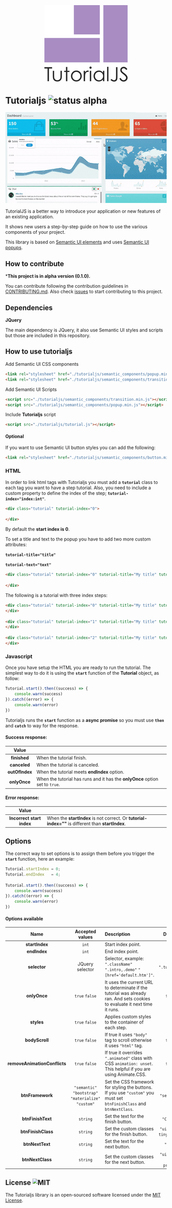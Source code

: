 <p align="center"><img src="assets/images/logo/tutorialjs-logo.png"></p>

# Tutorialjs ![status alpha](https://img.shields.io/badge/status-alpha-yellow.svg)

![Watch the gif](assets/example/example.gif)

TutorialJS is a better way to introduce your application or new features of an existing application.

It shows new users a step-by-step guide on how to use the various components of your project.

This library is based on [Semantic UI elements](https://semantic-ui.com/) and uses [Semantic UI popups](https://semantic-ui.com/modules/popup.html).



## How to contribute

***This project is in alpha version (0.1.0).**

You can contribute following the contribution guidelines in [CONTRIBUTING.md](CONTRIBUTING.md).
Also check [issues](https://github.com/vinird/tutorialjs/issues) to start contributing to this project.



## Dependencies  

**JQuery**

The main dependency is JQuery, it also use Semantic UI styles and scripts but those are included in this repository.



## How to use tutorialjs

Add Semantic UI CSS components

```html
<link rel="stylesheet" href="./tutorialjs/semantic_components/popup.min.css">
<link rel="stylesheet" href="./tutorialjs/semantic_components/transition.min.css">
```

Add Semantic UI Scripts

```html
<script src="./tutorialjs/semantic_components/transition.min.js"></script>
<script src="./tutorialjs/semantic_components/popup.min.js"></script>
```

Include **Tutorialjs** script

```html
<script src="./tutorialjs/tutorial.js"></script>
```

#### Optional

If you want to use Semantic UI button styles you can add the following:

```html
<link rel="stylesheet" href="./tutorialjs/semantic_components/button.min.css">
```



### HTML

In order to link html tags with Tutorialjs you must add a **``tutorial``** class to each tag you want to have a step tutorial. Also, you need to include a custom property to define the index of the step; **``tutorial-index="index:int"``**.

```html
<div class="tutorial" tutorial-index="0">
  
</div>
```

By default the **start index is 0**.

To set a title and text to the popup you have to add two more custom attributes:

**``tutorial-title="title"``**

**``tutorial-text="text"``**

```html
<div class="tutorial" tutorial-index="0" tutorial-title="My title" tutorial-text="My text">
  
</div>
```



The following is a tutorial with three index steps:

```html
<div class="tutorial" tutorial-index="0" tutorial-title="My title" tutorial-text="My text">
</div>

<div class="tutorial" tutorial-index="1" tutorial-title="My title" tutorial-text="My text">
</div>

<div class="tutorial" tutorial-index="2" tutorial-title="My title" tutorial-text="My text">
</div>
```



### Javascript

Once you have setup the HTML you are ready to run the tutorial. The simplest way to do it is using the **``start``** function of the **Tutorial** object, as follow:

```javascript
Tutorial.start().then((success) => {
    console.warn(success)
}).catch((error) => {
    console.warn(error)
})
```

Tutorialjs runs the **`start`** function as a **async promise** so you must use **`then`** and **`catch`** to way for the response.



#### Success response:

| Value          |                                                                                |
| :------------: | ------------------------------------------------------------------------------ |
| **finished**   | When the tutorial finish.                                                      |
| **canceled**   | When the tutorial is canceled.                                                 |
| **outOfIndex** | When the tutorial meets **endIndex** option.                                   |
| **onlyOnce**   | When the tutorial has runs and it has the **onlyOnce** option set to ``true``. |



#### Error response:

| Value                     |                                                                                                    |
| :-----------------------: | -------------------------------------------------------------------------------------------------- |
| **Incorrect start index** | When the **startIndex** is not correct. Or **tutorial-index=""** is different than **startIndex**. |



## Options

The correct way to set options is to assign them before you trigger the **``start``** function, here an example:

```javascript
Tutorial.startIndex = 0;
Tutorial.endIndex   = 4;

Tutorial.start().then((success) => {
    console.warn(success)
}).catch((error) => {
    console.warn(error)
})
```

 

#### Options available

| Name                         | Accepted values                                         | Description                                                                                                                   | Default                     |
| :--------------------------: | :-----------------------------------------------------: | :---------------------------------------------------------------------------------------------------------------------------- | :-------------------------: |
| **startIndex**               | `int`                                                   | Start index point.                                                                                                            | 0                           |
| **endIndex**                 | `int`                                                   | End index point.                                                                                                              | 999                         |
| **selector**                 | JQuery selector                                         | Selector, example:  `".className"` `".intro,.demo"`  `"[href='default.htm']"`.                                                | `".tutorial"`               |
| **onlyOnce**                 | `true` `false`                                          | It uses the current URL to determinate if the tutorial was already ran. And sets cookies to evaluate it next time it runs.    | `false`                     |
| **styles**                   | `true` `false`                                          | Applies custom styles to the container of each step.                                                                          | ``true``                    |
| **bodyScroll**               | `true` `false`                                          | If true it uses `"body"` tag to scroll otherwise it uses `"html"` tag.                                                        | ``false``                   |
| **removeAnimationConflicts** | `true` `false`                                          | If true it overrides `".animated"` class with CSS ``animation: unset``. This helpful if you are using Animate.CSS.            | ``false``                   |
| **btnFramework**             | `"semantic"` `"bootstrap"` `"materialize"` ``"custom"`` | Set the CSS framework for styling the buttons. If you use ``"custom"`` you must set ``btnFinishClass`` and  ``btnNextClass``. | ``"semantic"``              |
| **btnFinishText**            | `string`                                                | Set the text for the finish button.                                                                                           | ``"Cancel"``                |
| **btnFinishClass**           | `string`                                                | Set the custom classes for the finish button.                                                                                 | ``"ui button tiny basic"``  |
| **btnNextText**              | `string`                                                | Set the text for the next button.                                                                                             | ``"Next"``                  |
| **btnNextClass**             | `string`                                                | Set the custom classes for the next button.                                                                                   | ``"ui button tiny primary`` |



## License ![MIT](https://img.shields.io/apm/l/vim-mode.svg)

The Tutorialjs library is an open-sourced software licensed under the [MIT License](https://opensource.org/licenses/MIT).
